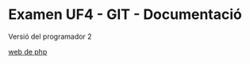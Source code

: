 Examen UF4 - GIT - Documentació
===============================

Versió del programador 2

[web de php](https://www.php.net/)
